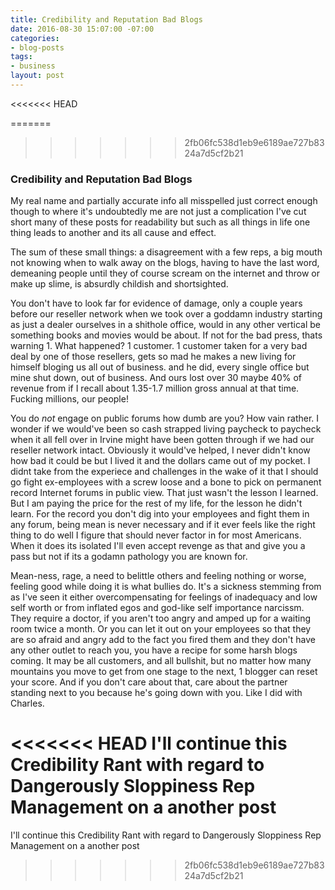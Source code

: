 ```yaml
---
title: Credibility and Reputation Bad Blogs
date: 2016-08-30 15:07:00 -07:00
categories:
- blog-posts
tags:
- business
layout: post
---
```


<<<<<<< HEAD

=======
>>>>>>> 2fb06fc538d1eb9e6189ae727b8324a7d5cf2b21
### Credibility and Reputation Bad Blogs
My real name and partially accurate info all misspelled just correct enough though to where it's undoubtedly me are not just a complication I've cut short many of these posts for readability but such as all things in life one thing leads to another and its all cause and effect. 

The sum of these small things: a disagreement with a few reps, a big mouth not knowing when to walk away on the blogs, having to have the last word, demeaning people until they of course scream on the internet and throw or make up slime, is  absurdly childish and shortsighted. 

You don't have to look far for evidence of damage, only a couple years before our reseller network when we took over a goddamn industry starting as just a dealer ourselves in a shithole office, would in any other vertical be something books and movies would be about. If not for the bad press, thats warning 1. What happened? 1 customer. 1 customer taken for a very bad deal by one of those resellers, gets so mad he makes a new living for himself bloging us all out of business. and he did, every single office but mine shut down, out of business. And ours lost over 30 maybe 40% of revenue from if I recall about 1.35-1.7 million gross annual at that time. Fucking millions, our people! 

You do *not* engage on public forums how dumb are you? How vain rather. I wonder if we would've been so cash strapped living paycheck to paycheck when it all fell over in Irvine might have been gotten through if we had our reseller network intact. Obviously it would've helped, I never didn't know how bad it could be but I lived it and the dollars came out of my pocket. I didnt take from the experiece and challenges in the wake of it that I should go fight ex-employees with a screw loose and a bone to pick on permanent record Internet forums in public view. That just wasn't the lesson I learned. But I am paying the price for the rest of my life, for the lesson he didn't learn. For the record you don't dig into your employees and fight them in any forum, being mean is never necessary and if it ever feels like the right thing to do well I figure that should never factor in for most Americans. When it does its isolated I'll even accept revenge as that and give you a pass but not if its a godamn pathology you are known for.

Mean-ness, rage, a need to belittle others and feeling nothing or worse, feeling good while doing it is what bullies do. It's a sickness stemming from as I've seen it either overcompensating for feelings of inadequacy and low self worth or from inflated egos and god-like self importance narcissm. They require a doctor, if you aren't too angry and amped up for a waiting room twice a month. Or you can let it out on your employees so that they are so afraid and angry add to the fact you fired them and they don't have any other outlet to reach you, you have a recipe for some harsh blogs coming. It may be all customers, and all bullshit, but no matter how many mountains you move to get from one stage to the next, 1 blogger can reset your score. And if you don't care about that, care about the partner standing next to you because he's going down with you. Like I did with Charles. 

<<<<<<< HEAD
I'll continue this Credibility Rant with regard to Dangerously Sloppiness Rep Management on a another post
=======
I'll continue this Credibility Rant with regard to Dangerously Sloppiness Rep Management on a another post
>>>>>>> 2fb06fc538d1eb9e6189ae727b8324a7d5cf2b21
